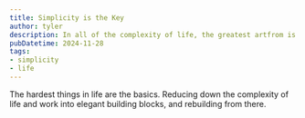 ```yaml
---
title: Simplicity is the Key
author: tyler
description: In all of the complexity of life, the greatest artfrom is simplifying down to the basics, and rebuilding from there.
pubDatetime: 2024-11-28
tags:
- simplicity
- life
---
```


The hardest things in life are the basics. Reducing down the complexity of life and work into elegant building blocks, and rebuilding from there.